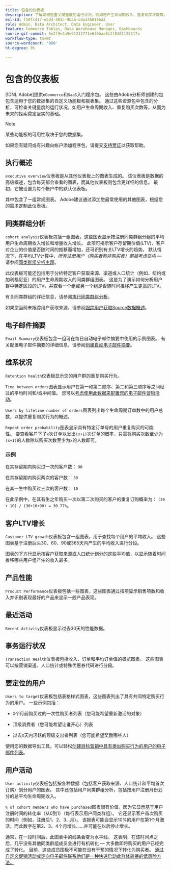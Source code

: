 ```yaml
---
title: 包含的仪表板
description: 了解如何检查关键量度的运行状况，例如用户生命周期收入、重复购买次数等，从而为未来探索奠定坚实的基础。
exl-id: f50fc417-e5d4-401c-9baa-cda1468196a2
role: Admin, Data Architect, Data Engineer, User
feature: Commerce Tables, Data Warehouse Manager, Dashboards
source-git-commit: 6e2f9e4a9e91212771e6f6baa8c2f8101125217a
workflow-type: tm+mt
source-wordcount: '960'
ht-degree: 0%

---
```


# 包含的仪表板

[!DNL Adobe]提供`eCommerce`和`SaaS`入门程序包。 这些由Adobe分析师创建的包包含适用于您的数据集的自定义功能板和报表集。 通过这些资源包中包含的分析，可检查关键量度的运行状况，如用户生命周期收入、重复购买次数等，从而为未来的探索奠定坚实的基础。

>[!NOTE]
>
>某些功能板的可用性取决于您的数据集。

如果您有疑问或有兴趣向帐户添加程序包，请提交[支持票证](https://experienceleague.adobe.com/docs/commerce-knowledge-base/kb/troubleshooting/miscellaneous/mbi-service-policies.html)以获取帮助。

## 执行概述

`executive overview`仪表板是从其他仪表板上的图表生成的。 该仪表板是数据的高级概述，包含每天都会查看的图表，而其他仪表板则包含更详细的信息。 最初，它被设置为每个帐户中的默认仪表板。

其中包含了一组常规图表。 Adobe建议通过添加您最常使用的其他图表，根据您的需求定制此仪表板。

## 同类群组分析

`cohort analysis`仪表板包括一组图表，这些图表显示按注册同类群组分组的平均用户生命周期收入增长和增量收入增长。 此项可揭示客户存留期价值(LTV)、客户对企业的价值是否随时间的推移而增加，还可识别有关LTV增长的趋势。 默认情况下，在平均LTV计算中，*所有注册用户（购买者和非购买者）都被考虑在内* — 请参阅[同类群组分析主题](../../data-analyst/dev-reports/cohort-rpt-bldr.md)。

此仪表板可能还包括用于分析特定客户获取来源、渠道或人口统计（例如，纽约或加利福尼亚）的用户生命周期收入的同类群组图表。 这是为了演示如何分析用户群中特定区段的LTV，并查看一个组或另一个组是否随时间推移产生更高的LTV。

有关同类群组的详细信息，请参阅[执行同类群组分析](../../data-analyst/dev-reports/cohort-rpt-bldr.md)。

如果您当前未跟踪用户获取来源，请参阅[跟踪用户获取Source数据概述](../../data-analyst/analysis/google-track-user-acq.md)。

## 电子邮件摘要

`Email Summary`仪表板包含一组可在每日自动电子邮件摘要中使用的示例图表。 有关配置电子邮件摘要的详细信息，请参阅[创建自动电子邮件摘要](../../data-user/export-data/email-summaries.md)。  

## 维系状况

`Retention health`仪表板显示您的用户群的重复购买行为。

`Time between orders`图表显示用户在第一和第二顺序、第二和第三顺序等之间经过的平均时间和/或中间值。 您可以[考虑使用此数据来配置您的电子邮件营销活动](http://blog.rjmetrics.com/acting-on-marketing-data-in-your-rjmetrics-online-dashboard/)。

`Users by lifetime number of orders`图表列出每个生命周期订单数中的用户总数，以提供重复购买行为的概述。  

`Repeat order probability`图表显示具有特定订单号的用户重复购买的可能性。 要查看客户下了`x`次订单以发出`(x+1)`次订单的概率，只需将购买次数至少为`(x+1)`的人数除以购买次数至少为`x`的人数即可。

### 示例

在其存留期内购买过一次的客户数： `90`

在其存留期内购买两次的客户数： `30`

在其一生中购买过三次的客户数： `10`

在此示例中，在其有生之年购买一次以第二次购买的客户的重复订购概率为： `(30 + 10) / (30+10+90) = 30.77%`。

## 客户LTV增长

`Customer LTV growth`仪表板包含一组图表，用于查找每个用户的平均收入。 这些图表基于注册后头30、60、90或365天内产生的平均收入进行分段。  

图表的下方行显示按客户获取来源或人口统计划分的这些平均值，以显示随着时间推移哪些用户组产生的收入最多。

## 产品性能

`Product Performance`仪表板包括一些图表，这些图表通过按项显示销售项数和收入并识别表现最好的产品来显示一般产品表现。

## 最近活动

`Recent Activity`仪表板显示过去30天的性能数据。

## 事务运行状况

`Transaction Health`仪表板包括收入、订单和平均订单值的概览图表。 这些图表可以按营销渠道、人口统计或特殊优惠券代码进行分段。

## 要定位的用户

`Users to target`仪表板包括表格样式图表，这些图表列出了具有共同特定购买行为的用户。 一些示例包括：

* `X`个月前购买过的一次性购买者列表（您可能希望重新激活的对象）

* 顶级消费者（您可能希望让谁开心）列表

* 过去`X`天内活跃的顶级支出者列表（您可能希望奖励哪些人）

使用您的数据导出工具，可以轻松[创建目标营销中具有类似购买行为的用户的电子邮件列表](http://blog.rjmetrics.com/creating-contact-lists-for-top-customers/)。

## 用户活动

`User activity`仪表板包括按各种数据（包括客户获取来源、人口统计和平均首次订购）划分用户的图表。 其中还包括用户同类群组分析，包括按用户注册月份划分的总平均生命周期收入。

`% of cohort members who have purchased`图表很有价值，因为它显示基于用户注册时间的转化率（从0到1）（每行表示用户同类群组）。 它还显示客户首次购买的时间（例如，注册后1、2、3...月）。 该报表可能会显示10%的用户在第1个月激活，而此数字在第2、3、4个月增长……并可能在以后停止增长。

通常，在一段时间后，此图表中的线条会变为水平线。 这表明，在该时间点之后，几乎没有其他同类群组成员会进行有机转化 — 大多数即将购买的用户已经完成了转化。 目前，这些成员国极不可能在没有干预的情况下转化为购买者。 [通过自定义促销活动或定向电子邮件联系他们是一种快速启动此群体转换的低风险方法。](http://blog.rjmetrics.com/acting-on-marketing-data-in-your-rjmetrics-online-dashboard/)
